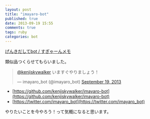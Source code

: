 ```yaml
---
layout: post
title: "imayaro-bot"
published: true
date: 2013-09-19 15:55
comments: true
tags: ruby
categories: bot
---
```


[げんきだしてbot / すぎゃーんメモ](http://d.hatena.ne.jp/sugyan/20130207/1360168005)

類似品つくらせてもらいました。

<blockquote class="twitter-tweet"><p><a href="https://twitter.com/kenjiskywalker">@kenjiskywalker</a> いますぐやりましょう！</p>&mdash; imayaro_bot (@imayaro_bot) <a href="https://twitter.com/imayaro_bot/statuses/380513922539081728">September 19, 2013</a></blockquote>
<script async src="//platform.twitter.com/widgets.js" charset="utf-8"></script>

- [https://github.com/kenjiskywalker/imayaro-bot](https://github.com/kenjiskywalker/imayaro-bot)
- [https://twitter.com/imayaro_bot](https://twitter.com/imayaro_bot)  
  
やりたいことを今やろう！って気概になると思います。

